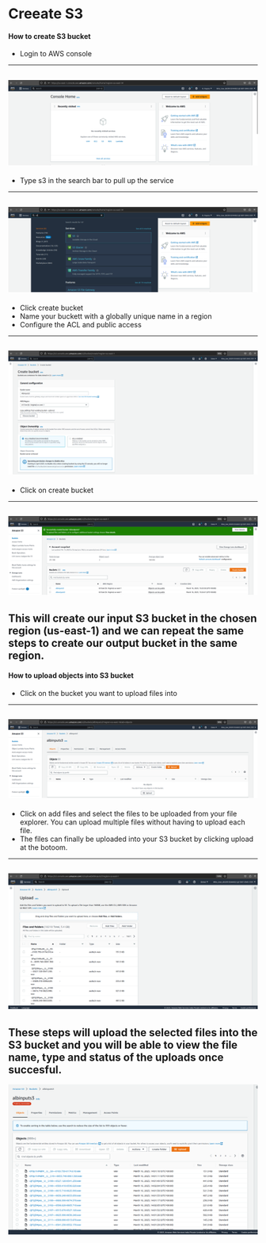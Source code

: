 # Creeate S3
#### How to create S3 bucket

* Login to AWS console
----
![](https://github.com/femifoly/CreeateS3/blob/main/S3/singin.png) 
----

* Type s3 in the search bar to pull up the service
----
![](https://github.com/femifoly/CreeateS3/blob/main/S3/s3search.png)
----

* Click create bucket
* Name your buckett with a globally unique name in a region
* Configure the ACL and public access

----
![](https://github.com/femifoly/CreeateS3/blob/main/S3/creates3.png)
----

* Click on create bucket
----

![](https://github.com/femifoly/CreeateS3/blob/main/S3/creates3last.png)
----
This will create our input S3 bucket in the chosen region (us-east-1) and we can repeat the same steps to create our output bucket in the same region.
----


#### How to upload objects into S3 bucket

* Click on the bucket you want to upload files into
----
![](https://github.com/femifoly/CreeateS3/blob/main/S3/upload1.png)
----
* Click on add files and select the files to be uploaded from your file explorer. You can upload multiple files without having to upload each file.
* The files can finally be uploaded into your S3 bucket by clicking upload at the botoom.
----
![](https://github.com/femifoly/CreeateS3/blob/main/S3/upload2.png)
----
These steps will upload the selected files into the S3 bucket and you will be able to view the file name, type and status of the uploads once succesful.
----
![](https://github.com/femifoly/CreeateS3/blob/main/S3/uploadlast.png)
